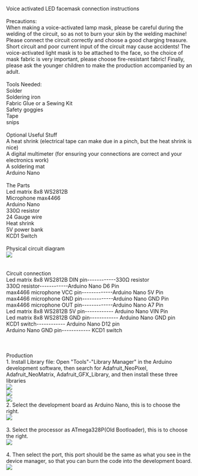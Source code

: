 Voice activated LED facemask connection instructions<br />
<br />
Precautions:<br />
When making a voice-activated lamp mask, please be careful during the welding of the circuit, so as not to burn your skin by the welding machine! Please connect the circuit correctly and choose a good charging treasure. Short circuit and poor current input of the circuit may cause accidents! The voice-activated light mask is to be attached to the face, so the choice of mask fabric is very important, please choose fire-resistant fabric! Finally, please ask the younger children to make the production accompanied by an adult.<br />
<br />
Tools Needed:<br />
Solder<br />
Soldering iron<br />
Fabric Glue or a Sewing Kit<br />
Safety goggies<br />
Tape<br />
snips<br />
<br />
Optional Useful Stuff<br />
A heat shrink (electrical tape can make due in a pinch, but the heat shrink is nice)<br />
A digital multimeter (for ensuring your connections are correct and your electronics work)<br />
A soldering mat<br />
Arduino Nano<br />
<br />
The Parts<br />
Led matrix 8x8 WS2812B<br />
Microphone max4466<br />
Arduino Nano<br />
330Ω resistor<br />
24 Gauge wire<br />
Heat shrink<br />
5V power bank&nbsp;<br />
KCD1 Switch<br />
<br />
Physical circuit diagram<br />
<img src="http://dkardu.oss-cn-hongkong.aliyuncs.com/LED%20Mask%20IDE%20operating/Circuit%20diagram.jpg" /><br />
<br />
<br />
Circuit connection<br />
Led matrix 8x8 WS2812B DIN pin------------330Ω resistor<br />
330Ω resistor------------Arduino Nano D6 Pin<br />
max4466 microphone VCC pin-------------Arduino Nano 5V Pin<br />
max4466 microphone GND pin-------------Arduino Nano GND Pin<br />
max4466 microphone OUT pin-------------Arduino Nano A7 Pin<br />
Led matrix 8x8 WS2812B 5V pin------------ Arduino Nano VIN Pin<br />
Led matrix 8x8 WS2812B GND pin------------ Arduino Nano GND pin&nbsp;<br />
KCD1 switch------------ Arduino Nano D12 pin<br />
Arduino Nano GND pin------------ KCD1 switch<br />
<br />
<br />
<br />
Production<br />
1.<span> </span>Install Library file: Open "Tools"-"Library Manager" in the Arduino development software, then search for Adafruit_NeoPixel, Adafruit_NeoMatrix, Adafruit_GFX_Library, and then install these three libraries<br />
<img src="http://dkardu.oss-cn-hongkong.aliyuncs.com/LED%20Mask%20IDE%20operating/01.jpg" /><br />
<img src="http://dkardu.oss-cn-hongkong.aliyuncs.com/LED%20Mask%20IDE%20operating/02.jpg" /><br />
<img src="http://dkardu.oss-cn-hongkong.aliyuncs.com/LED%20Mask%20IDE%20operating/03.jpg" /><br />
2.<span> </span>Select the development board as Arduino Nano, this is to choose the right.<br />
<img src="http://dkardu.oss-cn-hongkong.aliyuncs.com/LED%20Mask%20IDE%20operating/04.jpg" /><br />
<br />
3.<span> </span>Select the processor as ATmega328P(Old Bootloader), this is to choose the right.<br />
<img src="http://dkardu.oss-cn-hongkong.aliyuncs.com/LED%20Mask%20IDE%20operating/05.jpg" /><br />
<br />
4.<span> </span>Then select the port, this port should be the same as what you see in the device manager, so that you can burn the code into the development board.<br />
<img src="http://dkardu.oss-cn-hongkong.aliyuncs.com/LED%20Mask%20IDE%20operating/06.jpg" /><br />
<br />

